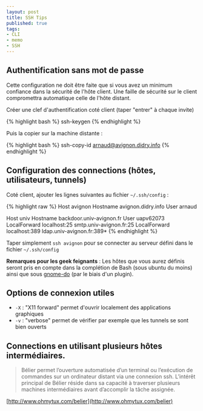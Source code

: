 ```yaml
--- 
layout: post
title: SSH Tips
published: true
tags: 
- CLI
- memo
- SSH
---
```


Authentification sans mot de passe
----------------------------------

Cette configuration ne doit être faite que si vous avez un minimum confiance dans la sécurité de l'hôte client. Une faille de sécurité sur le client compromettra automatique celle de l'hôte distant.

Créer une clef d'authentification coté client (taper "entrer" à chaque invite)

{% highlight bash %}
ssh-keygen
{% endhighlight %}

Puis la copier sur la machine distante :

{% highlight bash %}
ssh-copy-id arnaud@avignon.didry.info
{% endhighlight %}


Configuration des connections (hôtes, utilisateurs, tunnels)
------------------------------------------------------------

Coté client, ajouter les lignes suivantes au fichier `~/.ssh/config` :

{% highlight raw %}
Host avignon
    Hostname avignon.didry.info
    User arnaud

Host univ
    Hostname backdoor.univ-avignon.fr
    User uapv62073
    LocalForward localhost:25 smtp.univ-avignon.fr:25
    LocalForward localhost:389 ldap.univ-avignon.fr:389*
{% endhighlight %}


Taper simplement `ssh avignon` pour se connecter au serveur défini dans le fichier `~/.ssh/config`

__Remarques pour les geek feignants__ : Les hôtes que vous aurez définis seront pris en compte dans la complétion de Bash (sous ubuntu du moins) ainsi que sous [gnome-do](http://do.davebsd.com) (par le biais d'un plugin).

Options de connexion utiles
---------------------------

* `-X` : "X11 forward" permet d'ouvrir localement des applications graphiques
* `-v` : "verbose" permet de vérifier par exemple que les tunnels se sont bien ouverts

Connections en utilisant plusieurs hôtes intermédiaires.
--------------------------------------------------------

> Bélier permet l’ouverture automatisée d’un terminal ou l’exécution de commandes sur un ordinateur distant via une connexion ssh. L’intérêt principal de Bélier réside dans sa capacité à traverser plusieurs machines intermédiaires avant d’accomplir la tâche assignée.

[http://www.ohmytux.com/belier](http://www.ohmytux.com/belier)
